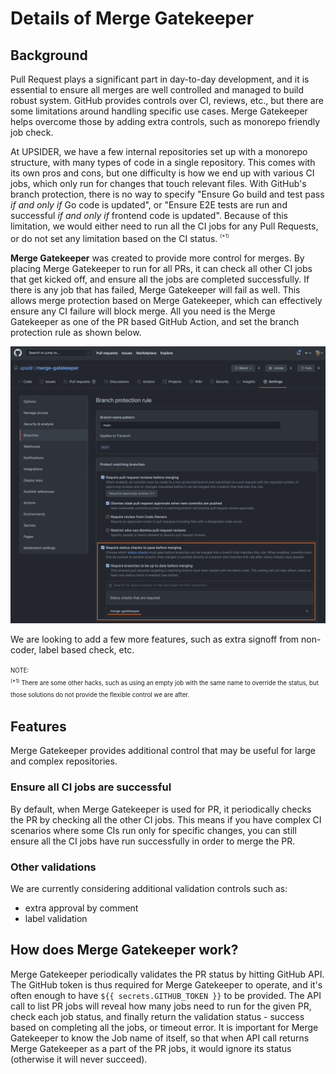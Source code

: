 # Details of Merge Gatekeeper

## Background

<!-- == export: background / begin == -->

Pull Request plays a significant part in day-to-day development, and it is essential to ensure all merges are well controlled and managed to build robust system. GitHub provides controls over CI, reviews, etc., but there are some limitations around handling specific use cases. Merge Gatekeeper helps overcome those by adding extra controls, such as monorepo friendly job check.

At UPSIDER, we have a few internal repositories set up with a monorepo structure, with many types of code in a single repository. This comes with its own pros and cons, but one difficulty is how we end up with various CI jobs, which only run for changes that touch relevant files. With GitHub's branch protection, there is no way to specify "Ensure Go build and test pass _if and only if_ Go code is updated", or "Ensure E2E tests are run and successful _if and only if_ frontend code is updated". Because of this limitation, we would either need to run all the CI jobs for any Pull Requests, or do not set any limitation based on the CI status. <sup><sub><sup>(\*1)</sup></sub></sup>

**Merge Gatekeeper** was created to provide more control for merges. By placing Merge Gatekeeper to run for all PRs, it can check all other CI jobs that get kicked off, and ensure all the jobs are completed successfully. If there is any job that has failed, Merge Gatekeeper will fail as well. This allows merge protection based on Merge Gatekeeper, which can effectively ensure any CI failure will block merge. All you need is the Merge Gatekeeper as one of the PR based GitHub Action, and set the branch protection rule as shown below.

![Branch protection example](/assets/images/branch-protection-example.png)

We are looking to add a few more features, such as extra signoff from non-coder, label based check, etc.

<sup><sub>NOTE:  
<sup>(\*1)</sup> There are some other hacks, such as using an empty job with the same name to override the status, but those solutions do not provide the flexible control we are after.</sub></sup>

<!-- == export: background / end == -->

## Features

<!-- == export: features / begin == -->

Merge Gatekeeper provides additional control that may be useful for large and complex repositories.

### Ensure all CI jobs are successful

By default, when Merge Gatekeeper is used for PR, it periodically checks the PR by checking all the other CI jobs. This means if you have complex CI scenarios where some CIs run only for specific changes, you can still ensure all the CI jobs have run successfully in order to merge the PR.

### Other validations

We are currently considering additional validation controls such as:

- extra approval by comment
- label validation

<!-- == export: features / end == -->

## How does Merge Gatekeeper work?

<!-- == implementation-details: support / begin == -->

Merge Gatekeeper periodically validates the PR status by hitting GitHub API. The GitHub token is thus required for Merge Gatekeeper to operate, and it's often enough to have `${{ secrets.GITHUB_TOKEN }}` to be provided. The API call to list PR jobs will reveal how many jobs need to run for the given PR, check each job status, and finally return the validation status - success based on completing all the jobs, or timeout error. It is important for Merge Gatekeeper to know the Job name of itself, so that when API call returns Merge Gatekeeper as a part of the PR jobs, it would ignore its status (otherwise it will never succeed).

<!-- TODO: Add more about other validation types when we add support -->

<!-- == implementation-details: support / end == -->
